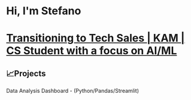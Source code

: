 # Hi, I'm Stefano
# [Transitioning to Tech Sales | KAM | CS Student with a focus on AI/ML](https://www.linkedin.com/in/stefano-pinzon-9214702a7/)
## 📈Projects
Data Analysis Dashboard - (Python/Pandas/Streamlit)

